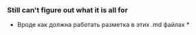 ### Still can't figure out what it is all for
* Вроде как должна работать разметка в этих .md файлах *
